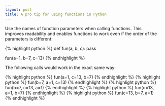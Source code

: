 ```yaml
---
layout: post
title: A pro tip for using functions in Python
---
```


Use the names of function parameters when calling functions. This improves readability and enables functions to work even if the order of the parameters is different:

{% highlight python %}
def fun(a, b, c):
  pass
  
fun(a=1, b=7, c=13)
{% endhighlight %}

The following calls would work in the exact same way:

{% highlight python %}
fun(a=1, c=13, b=7)
{% endhighlight %}
{% highlight python %}
fun(b=7, a=1, c=13)
{% endhighlight %}
{% highlight python %}
fun(b=7, c=13, a=1)
{% endhighlight %}
{% highlight python %}
fun(c=13, a=1, b=7)
{% endhighlight %}
{% highlight python %}
fun(c=13, b=7, a=1)
{% endhighlight %}
